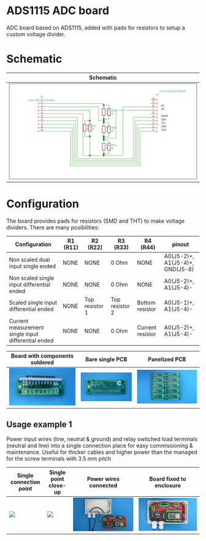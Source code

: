 
# ADS1115 ADC board

ADC board based on ADS1115, added with pads for resistors to setup a custom voltage divider.

# Schematic

Schematic                                                                  |
---------------------------------------------------------------------------|
![](/d-electronics/d05/assets/img/schematic.png)|

# Configuration

The board provides pads for resistors (SMD and THT) to make voltage dividers. There are many posibilities:

Configuration                                       |R1 (R11)|R2 (R22)       |R3 (R33)       |R4 (R44)         | pinout                         |
----------------------------------------------------|--------|---------------|---------------|-----------------|--------------------------------|
Non scaled dual input single ended                  |NONE    |NONE           |0 Ohm          |NONE             | A0(J5-2)+, A1(J5-4)+, GND(J5-8)|
Non scaled single input differential ended          |NONE    |NONE           |0 Ohm          |NONE             | A0(J5-2)+, A1(J5-4)-           |
Scaled single input differential ended              |NONE    |Top resistor 1 |Top resistor 2 |Bottom resistor  | A0(J5-1)+, A1(J5-4)-           |
Current measurement single input differential ended |NONE    |NONE           |0 Ohm          |Current resistor | A0(J5-2)+, A1(J5-4)-           |


Board with components soldered                                        |Bare single PCB|Panelized PCB|
---------------------------------------------------------------------------|---------------|-------------|
![](/d-electronics/d05/assets/img/solderedterminals.jpg)|![](/d-electronics/d05/assets/img/barepcb.jpg)|![](/d-electronics/d05/assets/img/panel.jpg)


## Usage example 1

Power input wires (line, neutral & ground) and relay switched load terminals (neutral and line) into a single connection place for easy commissioning & maintenance. Useful for thicker cables and higher power than the managed for the screw terminals with 3.5 mm pitch 

Single connection point|Single point close-up|Power wires connected|Board fixed to enclosure|
-----------------------|---------------------|---------------------|------------------------|
![](/d-electronicss/d05/assets/img/singlepoint.jpg)|![](/d-electronics/d05/assets/img/singlepointcloseup.jpg)|![](/d-electronics/d05/assets/img/wiresconnection.jpg)|![](/d-electronics/d05/assets/img/boardfixed.jpg)|

